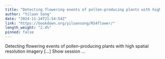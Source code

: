 ```yaml
---
title: "Detecting flowering events of pollen-producing plants with high spatial resolution imagery"
author: "Yiluan Song"
date: "2024-11-24T21:54:54Z"
link: "https://bookdown.org/yiluansong/RS4flower/"
length_weight: "2.4%"
pinned: false
---
```


Detecting flowering events of pollen-producing plants with high spatial resolution imagery [...] Show session ...

